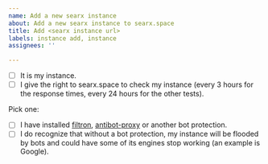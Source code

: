 ```yaml
---
name: Add a new searx instance
about: Add a new searx instance to searx.space
title: Add <searx instance url>
labels: instance add, instance
assignees: ''

---
```

<!-- please answer the following questions (replace [ ] by [x] to say yes) -->

* [ ] It is my instance.
* [ ] I give the right to searx.space to check my instance (every 3 hours for the response times, every 24 hours for the other tests).

Pick one:
* [ ] I have installed [filtron](https://github.com/asciimoo/filtron/), [antibot-proxy](https://github.com/unixfox/antibot-proxy) or another bot protection.
* [ ] I do recognize that without a bot protection, my instance will be flooded by bots and could have some of its engines stop working (an example is Google).

<!--

If you have modified searx, please provide a URL to the source code and make sure that the same URL is publicly accessible in your instance's site.

Currently, if you don't give the right to searx.space to check your instance, it is not possible to add your instance to the list.

Be sure to have configured filtron:
* once your instance is added to searx.space, it will receive requests from different bots which may increase its chance of getting blocked by various search engines.
* removing your instance from searx.space won't stop the bots and thus will most likely not unblock it from the various search engines.

About searx.space:
* source code: https://github.com/searx/searx-stats2
* your instance will receive requests from the host check.searx.space (the IP addresses of this host may change in the future)

If you are using Apache, Nginx, you can use https://ssl-config.mozilla.org to get A+ TLS grade.

You can use https://github.com/searx/searx-docker/blob/master/Caddyfile#L33-L84 to get A+ HTML grade.

-->
